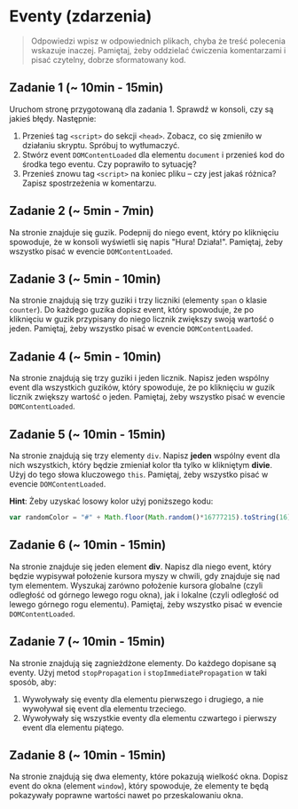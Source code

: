 # Eventy (zdarzenia)

> Odpowiedzi wpisz w odpowiednich plikach, chyba że treść polecenia wskazuje inaczej.
Pamiętaj, żeby oddzielać ćwiczenia komentarzami i pisać czytelny, dobrze sformatowany kod.

## Zadanie 1 (~ 10min - 15min)

Uruchom stronę przygotowaną dla zadania 1. Sprawdź w konsoli, czy są jakieś błędy. Następnie:
  1. Przenieś tag ```<script>``` do sekcji ```<head>```. Zobacz, co się zmieniło w działaniu skryptu. Spróbuj to wytłumaczyć.
  2. Stwórz event ```DOMContentLoaded``` dla elementu ```document``` i przenieś kod do środka tego eventu. Czy poprawiło to sytuację?
  3. Przenieś znowu tag ```<script>``` na koniec pliku &ndash; czy jest jakaś różnica?
Zapisz spostrzeżenia w komentarzu.

## Zadanie 2 (~ 5min - 7min)

Na stronie znajduje się guzik. Podepnij do niego event, który po kliknięciu spowoduje, że w konsoli wyświetli się napis "Hura! Działa!".
Pamiętaj, żeby wszystko pisać w evencie ```DOMContentLoaded```.

## Zadanie 3 (~ 5min - 10min)

Na stronie znajdują się trzy guziki i trzy liczniki (elementy ```span``` o klasie ```counter```). Do każdego guzika dopisz event, który spowoduje, że po kliknięciu w guzik przypisany do niego licznik zwiększy swoją wartość o jeden.
Pamiętaj, żeby wszystko pisać w evencie ```DOMContentLoaded```.

## Zadanie 4  (~ 5min - 10min)

Na stronie znajdują się trzy guziki i jeden licznik. Napisz jeden wspólny event dla wszystkich guzików, który spowoduje, że po kliknięciu w guzik licznik zwiększy wartość o jeden.
Pamiętaj, żeby wszystko pisać w evencie ```DOMContentLoaded```.

## Zadanie 5  (~ 10min - 15min)

Na stronie znajdują się trzy elementy ```div```. Napisz **jeden** wspólny event dla nich wszystkich, który będzie zmieniał kolor tła tylko w klikniętym **divie**. Użyj do tego słowa kluczowego ```this```.
Pamiętaj, żeby wszystko pisać w evencie ```DOMContentLoaded```.

**Hint**:
Żeby uzyskać losowy kolor użyj poniższego kodu:
```JavaScript
var randomColor = "#" + Math.floor(Math.random()*16777215).toString(16);
```

## Zadanie 6  (~ 10min - 15min)

Na stronie znajduje się jeden element **div**. Napisz dla niego event, który będzie wypisywał położenie kursora myszy w chwili, gdy znajduje się nad tym elementem.
Wyszukaj zarówno położenie kursora globalne (czyli odległość od górnego lewego rogu okna), jak i lokalne (czyli odległość od lewego górnego rogu elementu).
Pamiętaj, żeby wszystko pisać w evencie ```DOMContentLoaded```.

## Zadanie 7  (~ 10min - 15min)

Na stronie znajdują się zagnieżdżone elementy. Do każdego dopisane są eventy. Użyj metod ```stopPropagation``` i ```stopImmediatePropagation``` w taki sposób, aby:
  1. Wywoływały się eventy dla elementu pierwszego i drugiego, a nie wywoływał się event dla elementu trzeciego.
  2. Wywoływały się wszystkie eventy dla elementu czwartego i pierwszy event dla elementu piątego.

## Zadanie 8 (~ 10min - 15min)

Na stronie znajdują się dwa elementy, które pokazują wielkość okna. Dopisz event do okna (element ```window```), który spowoduje, że elementy te będą pokazywały poprawne wartości nawet po przeskalowaniu okna.
